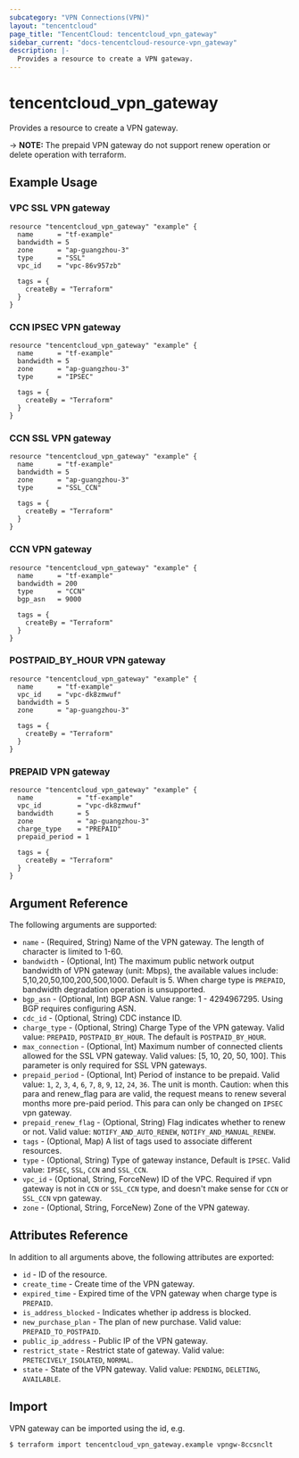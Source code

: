 ```yaml
---
subcategory: "VPN Connections(VPN)"
layout: "tencentcloud"
page_title: "TencentCloud: tencentcloud_vpn_gateway"
sidebar_current: "docs-tencentcloud-resource-vpn_gateway"
description: |-
  Provides a resource to create a VPN gateway.
---
```


# tencentcloud_vpn_gateway

Provides a resource to create a VPN gateway.

-> **NOTE:** The prepaid VPN gateway do not support renew operation or delete operation with terraform.

## Example Usage

### VPC SSL VPN gateway

```hcl
resource "tencentcloud_vpn_gateway" "example" {
  name      = "tf-example"
  bandwidth = 5
  zone      = "ap-guangzhou-3"
  type      = "SSL"
  vpc_id    = "vpc-86v957zb"

  tags = {
    createBy = "Terraform"
  }
}
```

### CCN IPSEC VPN gateway

```hcl
resource "tencentcloud_vpn_gateway" "example" {
  name      = "tf-example"
  bandwidth = 5
  zone      = "ap-guangzhou-3"
  type      = "IPSEC"

  tags = {
    createBy = "Terraform"
  }
}
```

### CCN SSL VPN gateway

```hcl
resource "tencentcloud_vpn_gateway" "example" {
  name      = "tf-example"
  bandwidth = 5
  zone      = "ap-guangzhou-3"
  type      = "SSL_CCN"

  tags = {
    createBy = "Terraform"
  }
}
```

### CCN VPN gateway

```hcl
resource "tencentcloud_vpn_gateway" "example" {
  name      = "tf-example"
  bandwidth = 200
  type      = "CCN"
  bgp_asn   = 9000

  tags = {
    createBy = "Terraform"
  }
}
```

### POSTPAID_BY_HOUR VPN gateway

```hcl
resource "tencentcloud_vpn_gateway" "example" {
  name      = "tf-example"
  vpc_id    = "vpc-dk8zmwuf"
  bandwidth = 5
  zone      = "ap-guangzhou-3"

  tags = {
    createBy = "Terraform"
  }
}
```

### PREPAID VPN gateway

```hcl
resource "tencentcloud_vpn_gateway" "example" {
  name           = "tf-example"
  vpc_id         = "vpc-dk8zmwuf"
  bandwidth      = 5
  zone           = "ap-guangzhou-3"
  charge_type    = "PREPAID"
  prepaid_period = 1

  tags = {
    createBy = "Terraform"
  }
}
```

## Argument Reference

The following arguments are supported:

* `name` - (Required, String) Name of the VPN gateway. The length of character is limited to 1-60.
* `bandwidth` - (Optional, Int) The maximum public network output bandwidth of VPN gateway (unit: Mbps), the available values include: 5,10,20,50,100,200,500,1000. Default is 5. When charge type is `PREPAID`, bandwidth degradation operation is unsupported.
* `bgp_asn` - (Optional, Int) BGP ASN. Value range: 1 - 4294967295. Using BGP requires configuring ASN.
* `cdc_id` - (Optional, String) CDC instance ID.
* `charge_type` - (Optional, String) Charge Type of the VPN gateway. Valid value: `PREPAID`, `POSTPAID_BY_HOUR`. The default is `POSTPAID_BY_HOUR`.
* `max_connection` - (Optional, Int) Maximum number of connected clients allowed for the SSL VPN gateway. Valid values: [5, 10, 20, 50, 100]. This parameter is only required for SSL VPN gateways.
* `prepaid_period` - (Optional, Int) Period of instance to be prepaid. Valid value: `1`, `2`, `3`, `4`, `6`, `7`, `8`, `9`, `12`, `24`, `36`. The unit is month. Caution: when this para and renew_flag para are valid, the request means to renew several months more pre-paid period. This para can only be changed on `IPSEC` vpn gateway.
* `prepaid_renew_flag` - (Optional, String) Flag indicates whether to renew or not. Valid value: `NOTIFY_AND_AUTO_RENEW`, `NOTIFY_AND_MANUAL_RENEW`.
* `tags` - (Optional, Map) A list of tags used to associate different resources.
* `type` - (Optional, String) Type of gateway instance, Default is `IPSEC`. Valid value: `IPSEC`, `SSL`, `CCN` and `SSL_CCN`.
* `vpc_id` - (Optional, String, ForceNew) ID of the VPC. Required if vpn gateway is not in `CCN` or `SSL_CCN` type, and doesn't make sense for `CCN` or `SSL_CCN` vpn gateway.
* `zone` - (Optional, String, ForceNew) Zone of the VPN gateway.

## Attributes Reference

In addition to all arguments above, the following attributes are exported:

* `id` - ID of the resource.
* `create_time` - Create time of the VPN gateway.
* `expired_time` - Expired time of the VPN gateway when charge type is `PREPAID`.
* `is_address_blocked` - Indicates whether ip address is blocked.
* `new_purchase_plan` - The plan of new purchase. Valid value: `PREPAID_TO_POSTPAID`.
* `public_ip_address` - Public IP of the VPN gateway.
* `restrict_state` - Restrict state of gateway. Valid value: `PRETECIVELY_ISOLATED`, `NORMAL`.
* `state` - State of the VPN gateway. Valid value: `PENDING`, `DELETING`, `AVAILABLE`.



## Import

VPN gateway can be imported using the id, e.g.

```
$ terraform import tencentcloud_vpn_gateway.example vpngw-8ccsnclt
```

